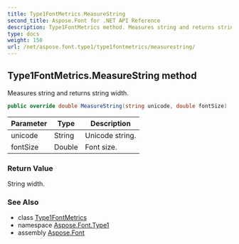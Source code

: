 ```yaml
---
title: Type1FontMetrics.MeasureString
second_title: Aspose.Font for .NET API Reference
description: Type1FontMetrics method. Measures string and returns string width
type: docs
weight: 150
url: /net/aspose.font.type1/type1fontmetrics/measurestring/
---
```

## Type1FontMetrics.MeasureString method

Measures string and returns string width.

```csharp
public override double MeasureString(string unicode, double fontSize)
```

| Parameter | Type | Description |
| --- | --- | --- |
| unicode | String | Unicode string. |
| fontSize | Double | Font size. |

### Return Value

String width.

### See Also

* class [Type1FontMetrics](../)
* namespace [Aspose.Font.Type1](../../../aspose.font.type1/)
* assembly [Aspose.Font](../../../)


